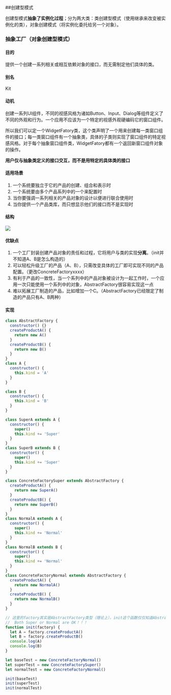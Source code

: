 ##创建型模式

创建型模式**抽象了实例化过程**；分为两大类：类创建型模式（使用继承来改变被实例化的类），对象创建模式（将实例化委托给另一个对象）。

### 抽象工厂（对象创建型模式）

#### 目的

提供一个创建一系列相关或相互依赖对象的接口，而无需制定他们具体的类。

#### 别名

Kit

#### 动机

创建一系列UI组件，不同的视感风格为诸如Button、Input、Dialog等组件定义了不同的外观和行为。一个应用不应该为一个特定的视感外观硬编码它的窗口组件。

所以我们可以定一个WidgetFatory类，这个类声明了一个用来创建每一类窗口组件的接口；每一类窗口组件有一个抽象类，具体的子类则实现了窗口组件的特定视感风格。对于每个抽象窗口组件类，WidgetFatory都有一个返回新窗口组件对象的操作。

**用户仅与抽象类定义的接口交互，而不是用特定的具体类的接口**

#### 适用场景

1. 一个系统要独立于它的产品的创建、组合和表示时
2. 一个系统要由多个产品系列中的一个来配置时
3. 当你要强调一系列相关的产品对象的设计以便进行联合使用时
4. 当你提供一个产品类库，而只想显示他们的接口而不是实现时

#### 结构

![](https://i.loli.net/2019/01/25/5c4b1d532c73d.png)

#### 优缺点

1. 一个工厂封装创建产品对象的责任和过程，它将用户与类的实现**分离**。（init并不知道A、B是怎么构造的）
2. 可以轻松升级工厂的产品（A、B），只需改变具体的工厂即可实现不同的产品配置。（更改ConcreteFactoryxxxx）
3. 有利于产品的一致性，当一个系列中的产品对象被设计为一起工作时，一个应用一次只能使用一个系列中的对象，AbstractFactory很容易实现这一点
4. 难以拓展工厂制造的产品，比如增加一个C。（AbstractFactory已经限定了制造的产品只有A、B两种）

#### 实现

```javascript
class AbstractFactory {
  constructor() {}
  createProductA() {
    return new A()
  }
  createProductB() {
    return new B()
  }
}
class A {
  constructor() {
    this.kind = 'A'
  }
}

class B {
  constructor() {
    this.kind = 'B'
  }
}

class SuperA extends A {
  constructor() {
    super()
    this.kind += 'Super'
  }
}
class SuperB extends B {
  constructor() {
    super()
    this.kind += 'Super'
  }
}

class ConcreteFactorySuper extends AbstractFactory {
  createProductA() {
    return new SuperA()
  }
  createProductB() {
    return new SuperB()
  }
}
class NormalA extends A {
  constructor() {
    super()
    this.kind += 'Normal'
  }
}
class NormalB extends B {
  constructor() {
    super()
    this.kind += 'Normal'
  }
}
class ConcreteFactoryNormal extends AbstractFactory {
  createProductA() {
    return new NormalA()
  }
  createProductB() {
    return new NormalB()
  }
}

// 这里的factory其实是AbstractFactory类型（理论上），init这个函数仅仅知道AbstractFatory类，并不知道A、B具体实现的类是什么；
//	Both Super or Normal are OK！！！
function init(factory) {
  let A = factory.createProductA()
  let B = factory.createProductB()
  console.log(A)
  console.log(B)
}

let baseTest = new ConcreteFactoryNormal()
let superTest = new ConcreteFactorySuper()
let normalTest = new ConcreteFactoryNormal()

init(baseTest)
init(superTest)
init(normalTest)

```



